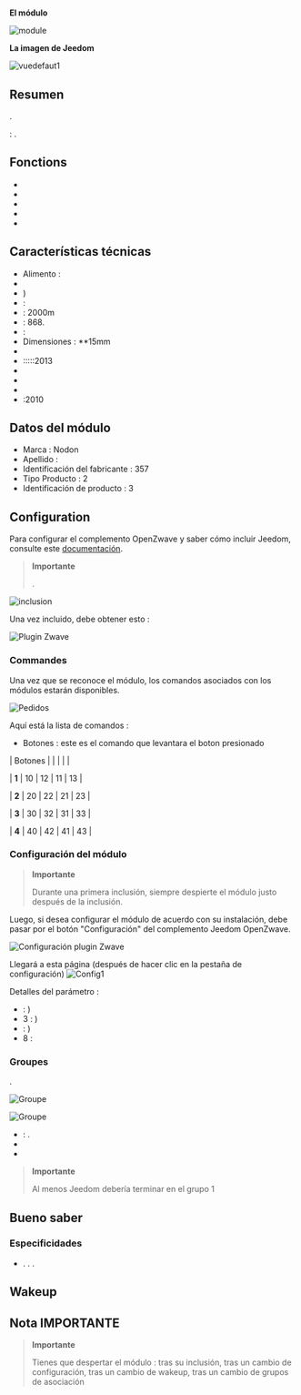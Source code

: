 # 

**El módulo**

![module](images/nodon.wallswitch/module.jpg)

**La imagen de Jeedom**

![vuedefaut1](images/nodon.wallswitch/vuedefaut1.jpg)

## Resumen

.

: .

## Fonctions

-   
-   
-   
-   
-   

## Características técnicas

-   Alimento : 
-   
-   )
-    : 
-    : 2000m
-    : 868.
-    : 
-   Dimensiones : **15mm
-   
-   :::::2013
-   
-   
-   
-   :2010

## Datos del módulo

-   Marca : Nodon
-   Apellido : 
-   Identificación del fabricante : 357
-   Tipo Producto : 2
-   Identificación de producto : 3

## Configuration

Para configurar el complemento OpenZwave y saber cómo incluir Jeedom, consulte este [documentación](https://doc.jeedom.com/es_ES/plugins/automation%20protocol/openzwave/).

> **Importante**
>
> .

![inclusion](images/nodon.wallswitch/inclusion.jpg)

Una vez incluido, debe obtener esto :

![Plugin Zwave](images/nodon.wallswitch/information.jpg)

### Commandes

Una vez que se reconoce el módulo, los comandos asociados con los módulos estarán disponibles.

![Pedidos](images/nodon.wallswitch/commandes.jpg)

Aquí está la lista de comandos :

-   Botones : este es el comando que levantara el boton presionado


| Botones        |           |      |     |    |

| **1**          | 10             | 12             | 11             | 13             |

| **2**          | 20             | 22             | 21             | 23             |

| **3**          | 30             | 32             | 31             | 33             |

| **4**          | 40             | 42             | 41             | 43             |


### Configuración del módulo

> **Importante**
>
> Durante una primera inclusión, siempre despierte el módulo justo después de la inclusión.

Luego, si desea configurar el módulo de acuerdo con su instalación, debe pasar por el botón "Configuración" del complemento Jeedom OpenZwave.

![Configuración plugin Zwave](images/plugin/bouton_configuration.jpg)

Llegará a esta página (después de hacer clic en la pestaña de configuración)
![Config1](images/nodon.wallswitch/config1.jpg)

Detalles del parámetro :

-    : )
-   3 : )
-    : )
-   8 : 

### Groupes

.

![Groupe](images/nodon.wallswitch/groupe.jpg)

![Groupe](images/nodon.wallswitch/groupe2.jpg)

-    : .
-   
-   

> **Importante**
>
> Al menos Jeedom debería terminar en el grupo 1

## Bueno saber

### Especificidades

-   . . .

## Wakeup



## Nota IMPORTANTE

> **Importante**
>
> Tienes que despertar el módulo : tras su inclusión, tras un cambio de configuración, tras un cambio de wakeup, tras un cambio de grupos de asociación
